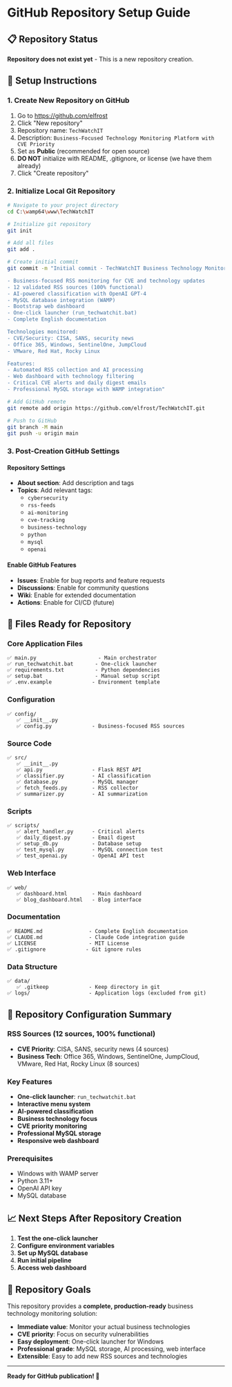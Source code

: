 # GitHub Repository Setup Guide

## 📋 Repository Status
**Repository does not exist yet** - This is a new repository creation.

## 🚀 Setup Instructions

### 1. Create New Repository on GitHub
1. Go to https://github.com/elfrost
2. Click "New repository"
3. Repository name: `TechWatchIT`
4. Description: `Business-Focused Technology Monitoring Platform with CVE Priority`
5. Set as **Public** (recommended for open source)
6. **DO NOT** initialize with README, .gitignore, or license (we have them already)
7. Click "Create repository"

### 2. Initialize Local Git Repository
```bash
# Navigate to your project directory
cd C:\wamp64\www\TechWatchIT

# Initialize git repository
git init

# Add all files
git add .

# Create initial commit
git commit -m "Initial commit - TechWatchIT Business Technology Monitor

- Business-focused RSS monitoring for CVE and technology updates
- 12 validated RSS sources (100% functional)
- AI-powered classification with OpenAI GPT-4
- MySQL database integration (WAMP)
- Bootstrap web dashboard
- One-click launcher (run_techwatchit.bat)
- Complete English documentation

Technologies monitored:
- CVE/Security: CISA, SANS, security news
- Office 365, Windows, SentinelOne, JumpCloud
- VMware, Red Hat, Rocky Linux

Features:
- Automated RSS collection and AI processing
- Web dashboard with technology filtering
- Critical CVE alerts and daily digest emails
- Professional MySQL storage with WAMP integration"

# Add GitHub remote
git remote add origin https://github.com/elfrost/TechWatchIT.git

# Push to GitHub
git branch -M main
git push -u origin main
```

### 3. Post-Creation GitHub Settings

#### Repository Settings
- **About section**: Add description and tags
- **Topics**: Add relevant tags:
  - `cybersecurity`
  - `rss-feeds`
  - `ai-monitoring`
  - `cve-tracking`
  - `business-technology`
  - `python`
  - `mysql`
  - `openai`

#### Enable GitHub Features
- **Issues**: Enable for bug reports and feature requests
- **Discussions**: Enable for community questions
- **Wiki**: Enable for extended documentation
- **Actions**: Enable for CI/CD (future)

## 📁 Files Ready for Repository

### Core Application Files
```
✅ main.py                    - Main orchestrator
✅ run_techwatchit.bat       - One-click launcher
✅ requirements.txt          - Python dependencies
✅ setup.bat                 - Manual setup script
✅ .env.example             - Environment template
```

### Configuration
```
✅ config/
   ✅ __init__.py
   ✅ config.py             - Business-focused RSS sources
```

### Source Code
```
✅ src/
   ✅ __init__.py
   ✅ api.py                - Flask REST API
   ✅ classifier.py         - AI classification
   ✅ database.py           - MySQL manager
   ✅ fetch_feeds.py        - RSS collector
   ✅ summarizer.py         - AI summarization
```

### Scripts
```
✅ scripts/
   ✅ alert_handler.py      - Critical alerts
   ✅ daily_digest.py       - Email digest
   ✅ setup_db.py           - Database setup
   ✅ test_mysql.py         - MySQL connection test
   ✅ test_openai.py        - OpenAI API test
```

### Web Interface
```
✅ web/
   ✅ dashboard.html        - Main dashboard
   ✅ blog_dashboard.html   - Blog interface
```

### Documentation
```
✅ README.md               - Complete English documentation
✅ CLAUDE.md               - Claude Code integration guide
✅ LICENSE                 - MIT License
✅ .gitignore             - Git ignore rules
```

### Data Structure
```
✅ data/
   ✅ .gitkeep             - Keep directory in git
✅ logs/                   - Application logs (excluded from git)
```

## 🔧 Repository Configuration Summary

### RSS Sources (12 sources, 100% functional)
- **CVE Priority**: CISA, SANS, security news (4 sources)
- **Business Tech**: Office 365, Windows, SentinelOne, JumpCloud, VMware, Red Hat, Rocky Linux (8 sources)

### Key Features
- **One-click launcher**: `run_techwatchit.bat`
- **Interactive menu system**
- **AI-powered classification**
- **Business technology focus**
- **CVE priority monitoring**
- **Professional MySQL storage**
- **Responsive web dashboard**

### Prerequisites
- Windows with WAMP server
- Python 3.11+
- OpenAI API key
- MySQL database

## 📈 Next Steps After Repository Creation

1. **Test the one-click launcher**
2. **Configure environment variables**
3. **Set up MySQL database**
4. **Run initial pipeline**
5. **Access web dashboard**

## 🎯 Repository Goals

This repository provides a **complete, production-ready** business technology monitoring solution:

- **Immediate value**: Monitor your actual business technologies
- **CVE priority**: Focus on security vulnerabilities
- **Easy deployment**: One-click launcher for Windows
- **Professional grade**: MySQL storage, AI processing, web interface
- **Extensible**: Easy to add new RSS sources and technologies

---

**Ready for GitHub publication! 🚀**